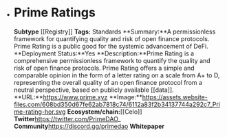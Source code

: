 - # Prime Ratings
  **Subtype** [[Registry]]
  **Tags:** Standards
  **Summary:**A permissionless framework for quantifying quality and risk of open finance protocols. Prime Rating is a public good for the systemic advancement of DeFi.
  **Deployment Status:**Yes
  **Description:**Prime Rating is a comprehensive permissionless framework to quantify the quality and risk of open finance protocols. Prime Rating offers a simple and comparable opinion in the form of a letter rating on a scale from A+ to D, representing the overall quality of an open finance protocol from a neutral perspective, based on publicly available [[data]].
  **URL:**https://www.prime.xyz
  **Image:**https://assets.website-files.com/608bd350d67fe62ab7818c74/6112a83f2b34137744a292c7_Prime-rating-hor.svg
  **Ecosystem/chain:**[[Celo]]
  **Twitter**https://twitter.com/PrimeDAO_
  **Community**https://discord.gg/primedao
  **Whitepaper**